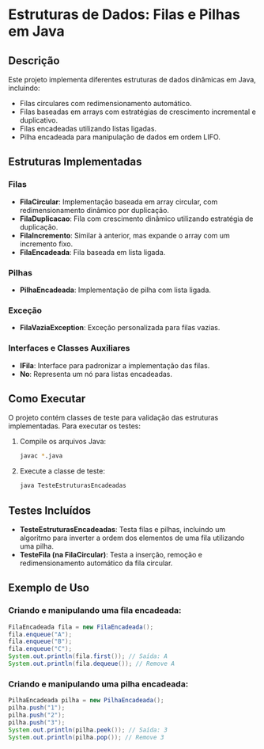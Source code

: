 # Estruturas de Dados: Filas e Pilhas em Java

## Descrição
Este projeto implementa diferentes estruturas de dados dinâmicas em Java, incluindo:
- Filas circulares com redimensionamento automático.
- Filas baseadas em arrays com estratégias de crescimento incremental e duplicativo.
- Filas encadeadas utilizando listas ligadas.
- Pilha encadeada para manipulação de dados em ordem LIFO.

## Estruturas Implementadas
### Filas
- **FilaCircular**: Implementação baseada em array circular, com redimensionamento dinâmico por duplicação.
- **FilaDuplicacao**: Fila com crescimento dinâmico utilizando estratégia de duplicação.
- **FilaIncremento**: Similar à anterior, mas expande o array com um incremento fixo.
- **FilaEncadeada**: Fila baseada em lista ligada.

### Pilhas
- **PilhaEncadeada**: Implementação de pilha com lista ligada.

### Exceção
- **FilaVaziaException**: Exceção personalizada para filas vazias.

### Interfaces e Classes Auxiliares
- **IFila**: Interface para padronizar a implementação das filas.
- **No**: Representa um nó para listas encadeadas.

## Como Executar
O projeto contém classes de teste para validação das estruturas implementadas. Para executar os testes:

1. Compile os arquivos Java:
   ```sh
   javac *.java
   ```
2. Execute a classe de teste:
   ```sh
   java TesteEstruturasEncadeadas
   ```

## Testes Incluídos
- **TesteEstruturasEncadeadas**: Testa filas e pilhas, incluindo um algoritmo para inverter a ordem dos elementos de uma fila utilizando uma pilha.
- **TesteFila (na FilaCircular)**: Testa a inserção, remoção e redimensionamento automático da fila circular.

## Exemplo de Uso
### Criando e manipulando uma fila encadeada:
```java
FilaEncadeada fila = new FilaEncadeada();
fila.enqueue("A");
fila.enqueue("B");
fila.enqueue("C");
System.out.println(fila.first()); // Saída: A
System.out.println(fila.dequeue()); // Remove A
```

### Criando e manipulando uma pilha encadeada:
```java
PilhaEncadeada pilha = new PilhaEncadeada();
pilha.push("1");
pilha.push("2");
pilha.push("3");
System.out.println(pilha.peek()); // Saída: 3
System.out.println(pilha.pop()); // Remove 3
```
